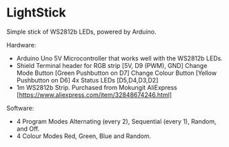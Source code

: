 # LightStick
Simple stick of WS2812b LEDs, powered by Arduino.

Hardware:
- Arduino Uno
5V Microcontroller that works well with the WS2812b LEDs.
- Shield
Terminal header for RGB strip [5V, D9 (PWM), GND]
Change Mode Button [Green Pushbutton on D7]
Change Colour Button [Yellow Pushbutton on D6]
4x Status LEDs [D5,D4,D3,D2]
- 1m WS2812b Strip.
Purchased from Mokungit AliExpress [https://www.aliexpress.com/item/32848674246.html]

Software:
- 4 Program Modes
Alternating (every 2), Sequential (every 1), Random, and Off.
- 4 Colour Modes
Red, Green, Blue and Random.
